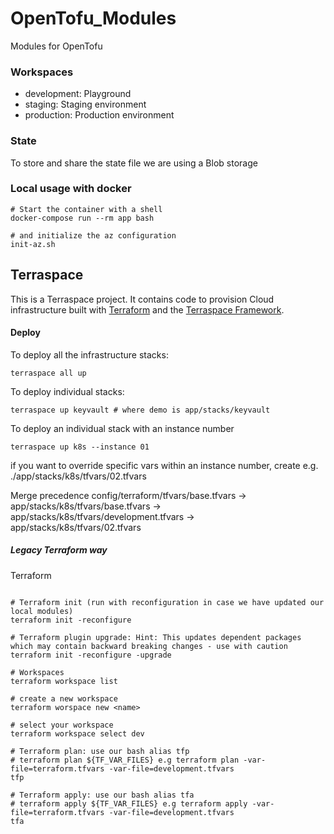 # OpenTofu_Modules
Modules for OpenTofu





### Workspaces
- development: Playground
- staging: Staging environment
- production: Production environment

### State

To store and share the state file we are using a Blob storage

### Local usage with docker

```
# Start the container with a shell
docker-compose run --rm app bash

# and initialize the az configuration
init-az.sh

```

## Terraspace

This is a Terraspace project. It contains code to provision Cloud infrastructure built with [Terraform](https://www.terraform.io/) and the [Terraspace Framework](https://terraspace.cloud/).

#### Deploy 

To deploy all the infrastructure stacks:

    terraspace all up

To deploy individual stacks:

    terraspace up keyvault # where demo is app/stacks/keyvault

To deploy an individual stack with an instance number

    terraspace up k8s --instance 01

if you want to override specific vars within an instance number, create e.g.
./app/stacks/k8s/tfvars/02.tfvars

Merge precedence 
config/terraform/tfvars/base.tfvars -> app/stacks/k8s/tfvars/base.tfvars  -> app/stacks/k8s/tfvars/development.tfvars -> app/stacks/k8s/tfvars/02.tfvars


##### Legacy Terraform way

Terraform

```

# Terraform init (run with reconfiguration in case we have updated our local modules) 
terraform init -reconfigure 
    
# Terraform plugin upgrade: Hint: This updates dependent packages which may contain backward breaking changes - use with caution 
terraform init -reconfigure -upgrade

# Workspaces
terraform workspace list

# create a new workspace
terraform worspace new <name>

# select your workspace
terraform workspace select dev

# Terraform plan: use our bash alias tfp
# terraform plan ${TF_VAR_FILES} e.g terraform plan -var-file=terraform.tfvars -var-file=development.tfvars
tfp

# Terraform apply: use our bash alias tfa
# terraform apply ${TF_VAR_FILES} e.g terraform apply -var-file=terraform.tfvars -var-file=development.tfvars
tfa
```